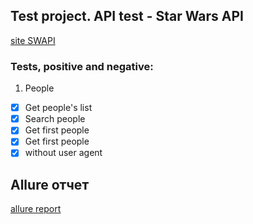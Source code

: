 ## Test project. API test  - Star Wars API
[site SWAPI](https://swapi.dev/)  

### Tests, positive and negative:
1) People
- [x] Get people's list
- [x] Search people
- [x] Get first people
- [x] Get first people
- [x] without user agent

## Allure отчет  
[allure report]()